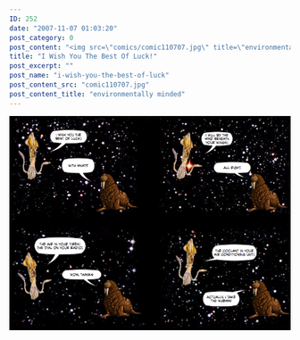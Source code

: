 ```yaml
---
ID: 252
date: "2007-11-07 01:03:20"
post_category: 0
post_content: "<img src=\"comics/comic110707.jpg\" title=\"environmentally minded\" />"
title: "I Wish You The Best Of Luck!"
post_excerpt: ""
post_name: "i-wish-you-the-best-of-luck"
post_content_src: "comic110707.jpg"
post_content_title: "environmentally minded"
---
```



[![environmentally minded](/comics-hi-res/comic110707.jpg)](/comics-hi-res/comic110707.jpg "environmentally minded")
